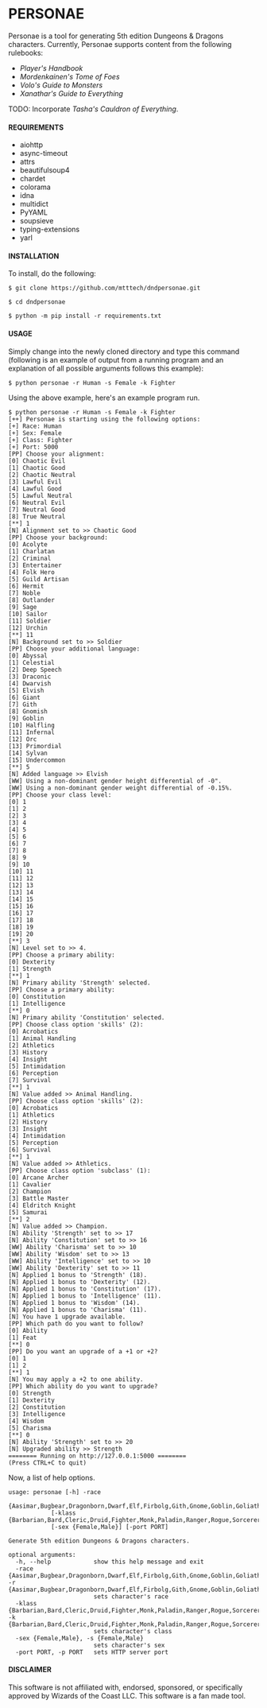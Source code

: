# PERSONAE


Personae is a tool for generating 5th edition Dungeons & Dragons characters. Currently, Personae supports content from the following rulebooks:

  * *Player's Handbook*
  * *Mordenkainen's Tome of Foes*
  * *Volo's Guide to Monsters*
  * *Xanathar's Guide to Everything*

TODO: Incorporate *Tasha's Cauldron of Everything*.


#### REQUIREMENTS

  * aiohttp
  * async-timeout
  * attrs
  * beautifulsoup4
  * chardet
  * colorama
  * idna
  * multidict
  * PyYAML
  * soupsieve
  * typing-extensions
  * yarl


#### INSTALLATION

To install, do the following:

```
$ git clone https://github.com/mtttech/dndpersonae.git

$ cd dndpersonae

$ python -m pip install -r requirements.txt
```


#### USAGE

Simply change into the newly cloned directory and type this command (following is an example of output from a running program and an explanation of all possible arguments follows this example):

```$ python personae -r Human -s Female -k Fighter```

Using the above example, here's an example program run.

```
$ python personae -r Human -s Female -k Fighter
[++] Personae is starting using the following options:
[+] Race: Human
[+] Sex: Female
[+] Class: Fighter
[+] Port: 5000
[PP] Choose your alignment:
[0] Chaotic Evil
[1] Chaotic Good
[2] Chaotic Neutral
[3] Lawful Evil
[4] Lawful Good
[5] Lawful Neutral
[6] Neutral Evil
[7] Neutral Good
[8] True Neutral
[**] 1
[N] Alignment set to >> Chaotic Good
[PP] Choose your background:
[0] Acolyte
[1] Charlatan
[2] Criminal
[3] Entertainer
[4] Folk Hero
[5] Guild Artisan
[6] Hermit
[7] Noble
[8] Outlander
[9] Sage
[10] Sailor
[11] Soldier
[12] Urchin
[**] 11
[N] Background set to >> Soldier
[PP] Choose your additional language:
[0] Abyssal
[1] Celestial
[2] Deep Speech
[3] Draconic
[4] Dwarvish
[5] Elvish
[6] Giant
[7] Gith
[8] Gnomish
[9] Goblin
[10] Halfling
[11] Infernal
[12] Orc
[13] Primordial
[14] Sylvan
[15] Undercommon
[**] 5
[N] Added language >> Elvish
[WW] Using a non-dominant gender height differential of -0".
[WW] Using a non-dominant gender weight differential of -0.15%.
[PP] Choose your class level:
[0] 1
[1] 2
[2] 3
[3] 4
[4] 5
[5] 6
[6] 7
[7] 8
[8] 9
[9] 10
[10] 11
[11] 12
[12] 13
[13] 14
[14] 15
[15] 16
[16] 17
[17] 18
[18] 19
[19] 20
[**] 3
[N] Level set to >> 4.
[PP] Choose a primary ability:
[0] Dexterity
[1] Strength
[**] 1
[N] Primary ability 'Strength' selected.
[PP] Choose a primary ability:
[0] Constitution
[1] Intelligence
[**] 0
[N] Primary ability 'Constitution' selected.
[PP] Choose class option 'skills' (2):
[0] Acrobatics
[1] Animal Handling
[2] Athletics
[3] History
[4] Insight
[5] Intimidation
[6] Perception
[7] Survival
[**] 1
[N] Value added >> Animal Handling.
[PP] Choose class option 'skills' (2):
[0] Acrobatics
[1] Athletics
[2] History
[3] Insight
[4] Intimidation
[5] Perception
[6] Survival
[**] 1
[N] Value added >> Athletics.
[PP] Choose class option 'subclass' (1):
[0] Arcane Archer
[1] Cavalier
[2] Champion
[3] Battle Master
[4] Eldritch Knight
[5] Samurai
[**] 2
[N] Value added >> Champion.
[N] Ability 'Strength' set to >> 17
[N] Ability 'Constitution' set to >> 16
[WW] Ability 'Charisma' set to >> 10
[WW] Ability 'Wisdom' set to >> 13
[WW] Ability 'Intelligence' set to >> 10
[WW] Ability 'Dexterity' set to >> 11
[N] Applied 1 bonus to 'Strength' (18).
[N] Applied 1 bonus to 'Dexterity' (12).
[N] Applied 1 bonus to 'Constitution' (17).
[N] Applied 1 bonus to 'Intelligence' (11).
[N] Applied 1 bonus to 'Wisdom' (14).
[N] Applied 1 bonus to 'Charisma' (11).
[N] You have 1 upgrade available.
[PP] Which path do you want to follow?
[0] Ability
[1] Feat
[**] 0
[PP] Do you want an upgrade of a +1 or +2?
[0] 1
[1] 2
[**] 1
[N] You may apply a +2 to one ability.
[PP] Which ability do you want to upgrade?
[0] Strength
[1] Dexterity
[2] Constitution
[3] Intelligence
[4] Wisdom
[5] Charisma
[**] 0
[N] Ability 'Strength' set to >> 20
[N] Upgraded ability >> Strength
======== Running on http://127.0.0.1:5000 ========
(Press CTRL+C to quit)
```

Now, a list of help options.

```
usage: personae [-h] -race
            {Aasimar,Bugbear,Dragonborn,Dwarf,Elf,Firbolg,Gith,Gnome,Goblin,Goliath,HalfElf,HalfOrc,Halfling,Hobgoblin,Human,Kenku,Kobold,Lizardfolk,Orc,Tabaxi,Tiefling,Triton,Yuanti}
            [-klass {Barbarian,Bard,Cleric,Druid,Fighter,Monk,Paladin,Ranger,Rogue,Sorcerer,Warlock,Wizard}]
            [-sex {Female,Male}] [-port PORT]

Generate 5th edition Dungeons & Dragons characters.

optional arguments:
  -h, --help            show this help message and exit
  -race {Aasimar,Bugbear,Dragonborn,Dwarf,Elf,Firbolg,Gith,Gnome,Goblin,Goliath,HalfElf,HalfOrc,Halfling,Hobgoblin,Human,Kenku,Kobold,Lizardfolk,Orc,Tabaxi,Tiefling,Triton,Yuanti}, -r {Aasimar,Bugbear,Dragonborn,Dwarf,Elf,Firbolg,Gith,Gnome,Goblin,Goliath,HalfElf,HalfOrc,Halfling,Hobgoblin,Human,Kenku,Kobold,Lizardfolk,Orc,Tabaxi,Tiefling,Triton,Yuanti}
                        sets character's race
  -klass {Barbarian,Bard,Cleric,Druid,Fighter,Monk,Paladin,Ranger,Rogue,Sorcerer,Warlock,Wizard}, -k {Barbarian,Bard,Cleric,Druid,Fighter,Monk,Paladin,Ranger,Rogue,Sorcerer,Warlock,Wizard}
                        sets character's class
  -sex {Female,Male}, -s {Female,Male}
                        sets character's sex
  -port PORT, -p PORT   sets HTTP server port
```


#### DISCLAIMER

This software is not affiliated with, endorsed, sponsored, or specifically approved
by Wizards of the Coast LLC. This software is a fan made tool.
